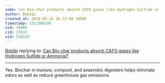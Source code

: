```yaml
---
node: Can Bio-char products absorb CAFO gases like Hydrogen Sulfide or Ammonia?
author: Bobibi
created_at: 2018-03-24 16:15:00 +0000
timestamp: 1521908100
nid: 16006
cid: 23031
uid: 528529
---
```




[Bobibi](../profile/Bobibi) replying to: [Can Bio-char products absorb CAFO gases like Hydrogen Sulfide or Ammonia?](../notes/Zengirl2/03-22-2018/can-bio-char-products-absorb-cafo-gases-like-hydrogen-sulfide-or-ammonia)

----
Yes. Biochar in manure, compost, and anaerobic digesters helps eliminate odors as well as reduce greenhouse gas emissions.